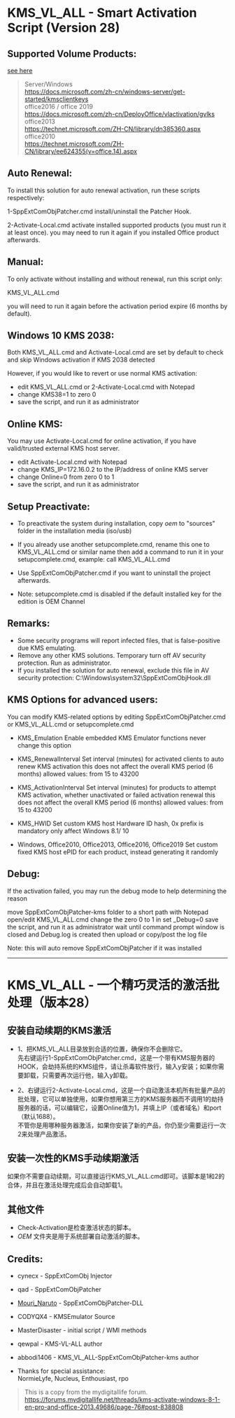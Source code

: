 # KMS_VL_ALL - Smart Activation Script (Version 28)

## Supported Volume Products:  
[see here](https://github.com/lixuy/vlmcsd#valid-apps)
>Server/Windows  
https://docs.microsoft.com/zh-cn/windows-server/get-started/kmsclientkeys  
office2016 / office 2019  
https://docs.microsoft.com/zh-cn/DeployOffice/vlactivation/gvlks   
office2013   
https://technet.microsoft.com/ZH-CN/library/dn385360.aspx   
office2010  
https://technet.microsoft.com/ZH-CN/library/ee624355(v=office.14).aspx   

## Auto Renewal:

To install this solution for auto renewal activation, run these scripts respectively:

1-SppExtComObjPatcher.cmd
install/uninstall the Patcher Hook.

2-Activate-Local.cmd
activate installed supported products (you must run it at least once).
you may need to run it again if you installed Office product afterwards.

## Manual:

To only activate without installing and without renewal, run this script only:

KMS_VL_ALL.cmd

you will need to run it again before the activation period expire (6 months by default).

## Windows 10 KMS 2038:

Both KMS_VL_ALL.cmd and Activate-Local.cmd are set by default
to check and skip Windows activation if KMS 2038 detected

However, if you would like to revert or use normal KMS activation:
- edit KMS_VL_ALL.cmd or 2-Activate-Local.cmd with Notepad
- change KMS38=1 to zero 0
- save the script, and run it as administrator

## Online KMS:

You may use Activate-Local.cmd for online activation,
if you have valid/trusted external KMS host server.

- edit Activate-Local.cmd with Notepad
- change KMS_IP=172.16.0.2 to the IP/address of online KMS server
- change Online=0 from zero 0 to 1
- save the script, and run it as administrator

## Setup Preactivate:

- To preactivate the system during installation, copy $oem$ to "sources" folder in the installation media (iso/usb)

- If you already use another setupcomplete.cmd, rename this one to KMS_VL_ALL.cmd or similar name
then add a command to run it in your setupcomplete.cmd, example:
call KMS_VL_ALL.cmd

- Use SppExtComObjPatcher.cmd if you want to uninstall the project afterwards.

- Note: setupcomplete.cmd is disabled if the default installed key for the edition is OEM Channel

## Remarks:

- Some security programs will report infected files, that is false-positive due KMS emulating.
- Remove any other KMS solutions. Temporary turn off AV security protection. Run as administrator.
- If you installed the solution for auto renewal, exclude this file in AV security protection:
C:\Windows\system32\SppExtComObjHook.dll

## KMS Options for advanced users:

You can modify KMS-related options by editing SppExtComObjPatcher.cmd or KMS_VL_ALL.cmd or setupcomplete.cmd

- KMS_Emulation
Enable embedded KMS Emulator functions
never change this option

- KMS_RenewalInterval
Set interval (minutes) for activated clients to auto renew KMS activation
this does not affect the overall KMS period (6 months)
allowed values: from 15 to 43200

- KMS_ActivationInterval
Set interval (minutes) for products to attempt KMS activation, whether unactivated or failed activation renewal
this does not affect the overall KMS period (6 months)
allowed values: from 15 to 43200

- KMS_HWID
Set custom KMS host Hardware ID hash, 0x prefix is mandatory
only affect Windows 8.1/ 10

- Windows, Office2010, Office2013, Office2016, Office2019
Set custom fixed KMS host ePID for each product, instead generating it randomly

## Debug:

If the activation failed, you may run the debug mode to help determining the reason

move SppExtComObjPatcher-kms folder to a short path
with Notepad open/edit KMS_VL_ALL.cmd
change the zero 0 to 1 in set _Debug=0
save the script, and run it as administrator
wait until command prompt window is closed and Debug.log is created
then upload or copy/post the log file

Note: this will auto remove SppExtComObjPatcher if it was installed

* * *
# KMS_VL_ALL - 一个精巧灵活的激活批处理（版本28）

## 安装自动续期的KMS激活
  - 1、把KMS_VL_ALL目录放到合适的位置，确保你不会删除它。  
 先右键运行1-SppExtComObjPatcher.cmd，这是一个带有KMS服务器的HOOK，会劫持系统的KMS组件，请让杀毒软件放行，输入y安装；如果你需要卸载，只需要再次运行他，输入y卸载。
 
  - 2、右键运行2-Activate-Local.cmd，这是一个自动激活本机所有批量产品的批处理，它可以单独使用，如果你想用第三方的KMS服务器而不调用1的劫持服务器的话，可以编辑它，设置Online值为1，并填上IP（或者域名）和port（默认1688）。  
  不管你是用哪种服务器激活，如果你安装了新的产品，你仍至少需要运行一次2来处理产品激活。

## 安装一次性的KMS手动续期激活
如果你不需要自动续期，可以直接运行KMS_VL_ALL.cmd即可。该脚本是1和2的合体，并且在激活处理完成后会自动卸载1。  

## 其他文件
 - Check-Activation是检查激活状态的脚本。  
 - $OEM$ 文件夹是用于系统部署自动激活的脚本。


## Credits:

 - cynecx         - SppExtComObj Injector  
 - qad            - SppExtComObjPatcher  
 - [Mouri_Naruto](https://github.com/MouriNaruto)   - SppExtComObjPatcher-DLL  
 - CODYQX4        - KMSEmulator Source  
 - MasterDisaster - initial script / WMI methods  
 - qewpal         - KMS-VL-ALL author  
 - abbodi1406     - KMS_VL_ALL-SppExtComObjPatcher-kms author 
 
 - Thanks for special assistance:  
NormieLyfe, Nucleus, Enthousiast, rpo  

>This is a copy from the mydigitallife forum.  
https://forums.mydigitallife.net/threads/kms-activate-windows-8-1-en-pro-and-office-2013.49686/page-76#post-838808
